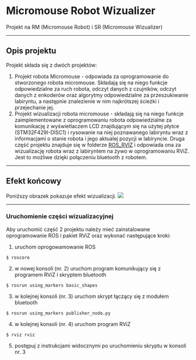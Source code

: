 # Micromouse Robot Wizualizer
 Projekt na RM (Micromouse Robot) i SR (Micromouse Wizualizer)

---

## Opis projektu
Projekt składa się z dwóch projektów:
1. Projekt robota Micromouse - odpowiada za oprogramowanie do stworzonego robota micromouse. Składają się na niego funkcje odpowiedzialne za ruch robota, odczyt danych z czujników, odczyt danych z enkoderów oraz algorytmy odpowiedzialne za przeszukiwanie labiryntu, a następnie znalezienie w nim najkrótszej ścieżki i przejechanie jej.
2. Projekt wizualizacji robota micromouse - składają się na niego funkcje zaimplementowane z oprogramowaniu robota odpowiedzialne za komunikację z wyświetlaczem LCD znajdującym się na użytej płytce (STM32F429I-DISC1) i rysowanie na niej poznawanego labiryntu wraz z informacjami o stanie robota i jego aktualej pozycji w labiryncie. Druga część projektu znajduje się w folderze [ROS_RVIZ](/ROS_RVIZ) i odpowiada ona za wizualizację robota wraz z labiryntem na żywo w oprogramowaniu RViZ. Jest to możliwe dzięki połączeniu bluetooth z robotem.

---

## Efekt końcowy
Poniższy obrazek pokazuje efekt wizualizacji.
<img src="https://puu.sh/FTIWe/014d7742f2.png">

---

### Uruchomienie części wizualizacyjnej
Aby uruchomić część 2 projektu należy mieć zainstalowane oprogramowanie ROS i pakiet RViZ oraz wykonać następujące kroki:
1. uruchom oprogowamowanie ROS
```shell
$ roscore
```
2. w nowej konsoli (nr. 2) uruchom program komunikujący się z programem RViZ i skryptem bluetooth
```shell
$ rosrun using_markers basic_shapes
```
3. w kolejnej konsoli (nr. 3) uruchom skrypt łączący się z modułem bluetooth
```shell
$ rosrun using_markers publisher_node.py
```
4. w kolejnej konsoli (nr. 4) uruchom program RViZ
```shell
$ rviz rviz
```
5. postępuj z instrukcjami widocznymi po uruchomieniu skryptu w konsoli nr. 3

